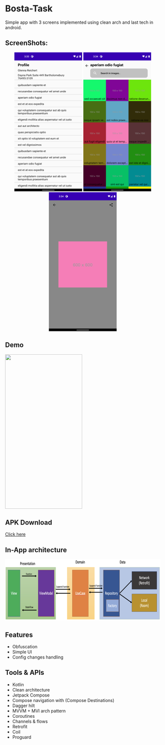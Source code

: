 # Bosta-Task
Simple app with 3 screens implemented using clean arch and last tech in android.

## ScreenShots:
<p align="center">
  <img src="img/1.png" height="450" width="220">
  <img src="img/2.png" height="450" width="220">
  <img src="img/3.png" height="450" width="220">
</p>

## Demo
<p>
  <img src="img/demo.gif" height="500" width="250">
</p>


## APK Download
[Click here](https://drive.google.com/file/d/1zz20HCOX_UYV6tDOUNBQer_YyxUQtQ4P/view?usp=sharing)


## In-App architecture
<p>
  <img src="img/arch.png" height="200" width="900">
</p>


## Features
- Obfuscation
- Simple UI
- Config changes handling

## Tools & APIs
- Kotlin
- Clean architecture
- Jetpack Compose
- Compose navigation with (Compose Destinations)
- Dagger hilt
- MVVM + MVI arch pattern
- Coroutines
- Channels & flows
- Retrofit
- Coil
- Proguard
